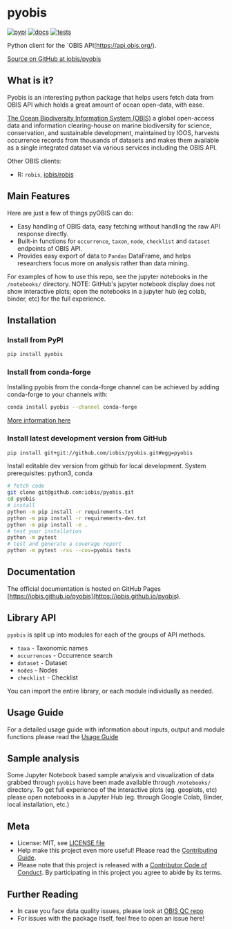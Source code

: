 # pyobis

[![pypi](https://img.shields.io/pypi/v/pyobis.svg)](https://pypi.python.org/pypi/pyobis)
[![docs](https://github.com/iobis/pyobis/actions/workflows/deploy-docs.yml/badge.svg)](https://iobis.github.ic/pyobis)
[![tests](https://github.com/iobis/pyobis/actions/workflows/tests.yml/badge.svg)](https://github.com/iobis/pyobis/actions/workflows/tests.yml)

Python client for the `OBIS API(https://api.obis.org/).

[Source on GitHub at iobis/pyobis](https://github.com/iobis/pyobis)

## What is it?
Pyobis is an interesting python package that helps users fetch data from OBIS API which
holds a great amount of ocean open-data, with ease.

[The Ocean Biodiversity Information System (OBIS)](https://obis.org) a global open-access data and
information clearing-house on marine biodiversity for science, conservation, and sustainable
development, maintained by IOOS, harvests occurrence records from thousands of datasets
and makes them available as a single integrated dataset via various services including the
OBIS API.

Other OBIS clients:

+ R: `robis`, [iobis/robis](https://github.com/iobis/robis)

## Main Features
Here are just a few of things pyOBIS can do:

+ Easy handling of OBIS data, easy fetching without handling the raw API response directly.
+ Built-in functions for `occurrence`, `taxon`, `node`, `checklist` and `dataset` endpoints of OBIS API.
+ Provides easy export of data to `Pandas` DataFrame, and helps researchers focus more on analysis rather than data mining.

For examples of how to use this repo, see the jupyter notebooks in the `/notebooks/` directory.
NOTE: GitHub's jupyter notebook display does not show interactive plots; open the notebooks in a jupyter hub (eg colab, binder, etc) for the full experience.

## Installation

### Install from PyPI

```bash
pip install pyobis
```
### Install from conda-forge

Installing pyobis from the conda-forge channel can be achieved by adding conda-forge to your channels with:

```bash
conda install pyobis --channel conda-forge
```
[More information here](https://github.com/conda-forge/pyobis-feedstock)

### Install latest development version from GitHub


```bash
pip install git+git://github.com/iobis/pyobis.git#egg=pyobis
```

Install editable dev version from github for local development. System prerequisites: python3, conda

```bash
# fetch code
git clone git@github.com:iobis/pyobis.git
cd pyobis
# install
python -m pip install -r requirements.txt
python -m pip install -r requirements-dev.txt
python -m pip install -e .
# test your installation
python -m pytest
# test and generate a coverage report
python -m pytest -rxs --cov=pyobis tests
```

## Documentation

The official documentation is hosted on GitHub Pages [https://iobis.github.io/pyobis](https://iobis.github.io/pyobis).

## Library API

`pyobis` is split up into modules for each of the groups of API methods.

+ `taxa` - Taxonomic names
+ `occurrences` - Occurrence search
+ `dataset` - Dataset
+ `nodes` - Nodes
+ `checklist` - Checklist

You can import the entire library, or each module individually as needed.

## Usage Guide

For a detailed usage guide with information about inputs, output and module functions please read the [Usage Guide](notebooks/usage_guide.ipynb)

## Sample analysis

Some Jupyter Notebook based sample analysis and visualization of data grabbed through `pyobis` have been made available through `/notebooks/` directory.
To get full experience of the interactive plots (eg. geoplots, etc) please open notebooks in a Jupyter Hub (eg. through Google Colab, Binder, local installation, etc.)

## Meta

* License: MIT, see [LICENSE file](LICENSE)
* Help make this project even more useful! Please read the [Contributing Guide](CONTRIBUTING.md).
* Please note that this project is released with a [Contributor Code of Conduct](CONDUCT.md). By participating in this project you agree to abide by its terms.

## Further Reading

* In case you face data quality issues, please look at [OBIS QC repo](https://github.com/iobis/obis-qc)
* For issues with the package itself, feel free to open an issue here!
